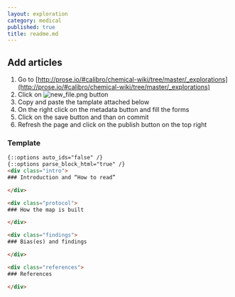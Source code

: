 ```yaml
---
layout: exploration
category: medical
published: true
title: readme.md
---
```

## Add articles

1. Go to [http://prose.io/#calibro/chemical-wiki/tree/master/_explorations](http://prose.io/#calibro/chemical-wiki/tree/master/_explorations)
2. Click on
![new_file.png]({{site.baseurl}}/media/new_file.png) button
3. Copy and paste the tamplate attached below
4. On the right click on the metadata button and fill the forms
5. Click on the save button and than on commit
6. Refresh the page and click on the publish button on the top right

### Template
```html
{::options auto_ids="false" /}
{::options parse_block_html="true" /}
<div class="intro">
### Introduction and “How to read”

</div>

<div class="protocol">
### How the map is built

</div>

<div class="findings">
### Bias(es) and findings

</div>

<div class="references">
### References

</div>
```
